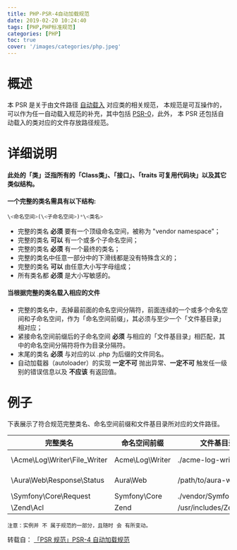 ```yaml
---
title: PHP-PSR-4自动加载规范
date: 2019-02-20 10:24:40
tags: [PHP,PHP标准规范]
categories: [PHP]
toc: true
cover: '/images/categories/php.jpeg'
---
```


# 概述
本 PSR 是关于由文件路径 [自动载入](http://php.net/autoload) 对应类的相关规范，
本规范是可互操作的，可以作为任一自动载入规范的补充，其中包括 [PSR-0]()，此外，
本 PSR 还包括自动载入的类对应的文件存放路径规范。

# 详细说明

#### 此处的「类」泛指所有的「Class类」、「接口」、「traits 可复用代码块」以及其它类似结构。

#### 一个完整的类名需具有以下结构:

```php
\<命名空间>(\<子命名空间>)*\<类名>
```

- 完整的类名 **必须** 要有一个顶级命名空间，被称为 "vendor namespace"；
- 完整的类名 **可以** 有一个或多个子命名空间；
- 完整的类名 **必须** 有一个最终的类名；
- 完整的类名中任意一部分中的下滑线都是没有特殊含义的；
- 完整的类名 **可以** 由任意大小写字母组成；
- 所有类名都 **必须** 是大小写敏感的。

#### 当根据完整的类名载入相应的文件

- 完整的类名中，去掉最前面的命名空间分隔符，前面连续的一个或多个命名空间和子命名空间，作为「命名空间前缀」，其必须与至少一个「文件基目录」相对应；
- 紧接命名空间前缀后的子命名空间 **必须** 与相应的「文件基目录」相匹配，其中的命名空间分隔符将作为目录分隔符。
- 末尾的类名 **必须** 与对应的以 .php 为后缀的文件同名。
- 自动加载器（autoloader）的实现 **一定不可** 抛出异常、**一定不可** 触发任一级别的错误信息以及 **不应该** 有返回值。

# 例子

下表展示了符合规范完整类名、命名空间前缀和文件基目录所对应的文件路径。

|           完整类名           |   命名空间前缀    |         文件基目录         |                   文件路径                    |
| --------------------------- | --------------- | ------------------------ | ------------------------------------------- |
| \Acme\Log\Writer\File_Writer | 	Acme\Log\Writer | 	./acme-log-writer/lib/ | 	./acme-log-writer/lib/File_Writer.php     |
| \Aura\Web\Response\Status    | 	Aura\Web        | 	/path/to/aura-web/src/ | 	/path/to/aura-web/src/Response/Status.php |
| \Symfony\Core\Request        | 	Symfony\Core    | 	./vendor/Symfony/Core/ | 	./vendor/Symfony/Core/Request.php         |
| \Zend\Acl                   | 	Zend	          | /usr/includes/Zend/      | 	/usr/includes/Zend/Acl.php                 |

    注意：实例并 不 属于规范的一部分，且随时 会 有所变动。

转载自： [「PSR 规范」PSR-4 自动加载规范](https://learnku.com/laravel/t/2081/psr-specification-psr-4-automatic-loading-specification)
